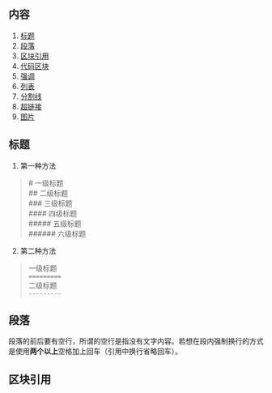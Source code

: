 ## 内容
  1. [标题](#标题)
  2. [段落](#段落)
  3. [区块引用](#区块引用)
  4. [代码区块](#代码区块)
  5. [强调](#强调)
  6. [列表](#列表)
  7. [分割线](#分割线)
  8. [超链接](#超链接)
  9. [图片](#图片)

## 标题  
  1. 第一种方法  
  > \#      一级标题  
  > \##      二级标题  
  > \###     三级标题    
  > \####    四级标题  
  > \#####   五级标题  
  > \######  六级标题  
  2. 第二种方法   
  > 一级标题   
  > `=========`   
  > 二级标题    
  > `---------`

## 段落  
  段落的前后要有空行，所谓的空行是指没有文字内容。若想在段内强制换行的方式是使用**两个以上**空格加上回车（引用中换行省略回车）。

## 区块引用
